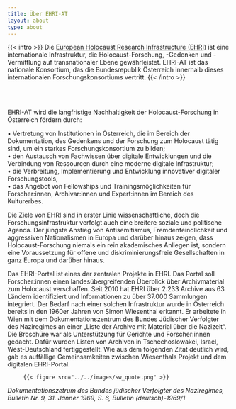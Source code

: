 ```yaml
---
title: Über EHRI-AT 
layout: about
type: about
---
```


{{< intro >}}
Die [European Holocaust Research Infrastructure (EHRI)](https://www.ehri-project.eu) ist eine internationale Infrastruktur, die Holocaust-Forschung, -Gedenken und -Vermittlung auf transnationaler Ebene gewährleistet. EHRI-AT ist das nationale Konsortium, das die Bundesrepublik Österreich innerhalb dieses internationalen Forschungskonsortiums vertritt.
{{< /intro >}}

<br/><br/> 

EHRI-AT wird die langfristige Nachhaltigkeit der Holocaust-Forschung in Österreich fördern durch:

•	Vertretung von Institutionen in Österreich, die im Bereich der Dokumentation, des Gedenkens und der Forschung zum Holocaust tätig sind, um ein starkes Forschungskonsortium zu bilden;\
•	den Austausch von Fachwissen über digitale Entwicklungen und die Verbindung von Ressourcen durch eine moderne digitale Infrastruktur;\
•	die Verbreitung, Implementierung und Entwicklung innovativer digitaler Forschungstools,\
•	das Angebot von Fellowships und Trainingsmöglichkeiten für Forscher:innen, Archivar:innen und Expert:innen im Bereich des Kulturerbes.

Die Ziele von EHRI sind in erster Linie wissenschaftliche, doch die Forschungsinfrastruktur verfolgt auch eine breitere soziale und politische Agenda. Der jüngste Anstieg von Antisemitismus, Fremdenfeindlichkeit und aggressiven Nationalismen in Europa und darüber hinaus zeigen, dass Holocaust-Forschung niemals ein rein akademisches Anliegen ist, sondern eine Voraussetzung für offene und diskriminierungsfreie Gesellschaften in ganz Europa und darüber hinaus.

Das EHRI-Portal ist eines der zentralen Projekte in EHRI. Das Portal soll Forscher:innen einen landesübergreifenden Überblick über Archivmaterial zum Holocaust verschaffen. Seit 2010 hat EHRI über 2.233 Archive aus 63 Ländern identifiziert und Informationen zu über 37.000 Sammlungen integriert. Der Bedarf nach einer solchen Infrastruktur wurde in Österreich bereits in den 1960er Jahren von Simon Wiesenthal erkannt. Er arbeitete in Wien mit dem Dokumentationszentrum des Bundes Jüdischer Verfolgter des Naziregimes an einer „Liste der Archive mit Material über die Nazizeit“. Die Broschüre war als Unterstützung für Gerichte und Forscher:innen gedacht. Dafür wurden Listen von Archiven in Tschechoslowakei, Israel, West-Deutschland fertiggestellt. Wie aus dem folgenden Zitat deutlich wird, gab es auffällige Gemeinsamkeiten zwischen Wiesenthals Projekt und dem digitalen EHRI-Portal.

         {{< figure src="../../images/sw_quote.png" >}}

_Dokumentationszetrum des Bundes jüdischer Verfolgter des Naziregimes, Bulletin Nr. 9, 31. Jänner 1969, S. 6, Bulletin (deutsch)-1969/1_